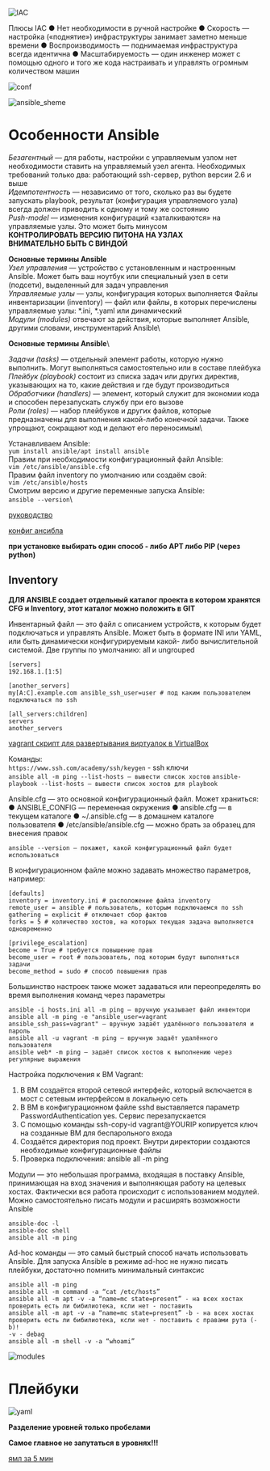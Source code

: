 ![IAC](https://github.com/vakhtanov/netology_devops_zero_DZ/assets/26109918/0f2e265a-bb2f-44f7-8f31-e7a2961d24e9)

Плюсы IAC
● Нет необходимости в ручной настройке
● Скорость — настройка («поднятие») инфраструктуры занимает заметно меньше времени
● Воспроизводимость — поднимаемая инфраструктура всегда идентична
● Масштабируемость — один инженер может с помощью одного и того же кода настраивать и управлять огромным количеством машин

![conf](https://github.com/vakhtanov/netology_devops_zero_DZ/assets/26109918/9d9ca382-ed90-48c2-ba40-03fb171cdafc)

![ansible_sheme](https://github.com/vakhtanov/netology_devops_zero_DZ/assets/26109918/625d2ac3-3a71-4193-8095-64922f0faa3b)

# Особенности Ansible
*Безагентный* — для работы, настройки с управляемым узлом нет необходимости ставить на управляемый узел агента. Необходимых требований только два: работающий ssh-сервер, python версии 2.6 и выше\
*Идемпотентность* — независимо от того, сколько раз вы будете запускать playbook, результат (конфигурация управляемого узла) всегда должен приводить к одному и тому же состоянию\
*Push-model* — изменения конфигураций «заталкиваются» на управляемые узлы. Это может быть минусом\
**КОНТРОЛИРОВАТЬ ВЕРСИЮ ПИТОНА НА УЗЛАХ**\
**ВНИМАТЕЛЬНО БЫТЬ С ВИНДОЙ**


**Основные термины Ansible**\
*Узел управления* — устройство с установленным и настроенным Ansible. Может быть ваш ноутбук или специальный узел в сети (подсети), выделенный для задач управления\
*Управляемые узлы* — узлы, конфигурация которых выполняется Файлы инвентаризации (inventory) — файл или файлы, в которых перечислены управляемые узлы: *.ini, *.yaml или динамический\
*Модули (modules)* отвечают за действия, которые выполняет Ansible, другими словами, инструментарий Ansible\

**Основные термины Ansible**\

*Задачи (tasks)* — отдельный элемент работы, которую нужно выполнить. Могут выполняться самостоятельно или в составе плейбука\
*Плейбук (playbook)* состоит из списка задач или других директив, указывающих на то, какие действия и где будут производиться\
*Обработчики (handlers)* — элемент, который служит для экономии кода и способен перезапускать службу при его вызове\
*Роли (roles)* — набор плейбуков и других файлов, которые предназначены для выполнения какой-либо конечной задачи. Также упрощают, сокращают код и делают его переносимым\

Устанавливаем Ansible:\
`yum install ansible/apt install ansible`\
Правим при необходимости конфигурационный файл Ansible:\
`vim /etc/ansible/ansible.cfg`\
Правим файл inventory по умолчанию или создаём свой:\
`vim /etc/ansible/hosts`\
Смотрим версию и другие переменные запуска Ansible:\
`ansible --version`\

[руководство](https://docs.ansible.com/ansible/latest/reference_appendices/release_and_maintenance.html)

[конфиг ансибла](https://docs.ansible.com/ansible/latest/reference_appendices/config.html)

**при установке выбирать один способ - либо APT либо PIP (через python)**

## Inventory

**ДЛЯ ANSIBLE создает отдельный каталог проекта в котором хранятся CFG и Inventory, этот каталог можно положить в GIT**

Инвентарный файл — это файл с описанием устройств, к которым будет подключаться и управлять Ansible. Может быть в формате INI или YAML, или быть динамически конфигурируемым какой- либо вычислительной системой. Две группы по умолчанию: all и ungrouped

```
[servers]
192.168.1.[1:5]

[another_servers]
my[A:C].example.com ansible_ssh_user=user # под каким пользователем подключаться по ssh

[all_servers:children]
servers
another_servers
```
[vagrant скрипт для развертывания виртуалок в VirtualBox](./ansible_dop/7-01.Vagrantfile)

Команды:\
`https://www.ssh.com/academy/ssh/keygen` - ssh ключи\
`ansible all -m ping --list-hosts — вывести список хостов`
`ansible-playbook --list-hosts — вывести список хостов для playbook`

Ansible.cfg — это основной конфигурационный файл. Может храниться:
● ANSIBLE_CONFIG — переменная окружения
● ansible.cfg — в текущем каталоге
● ~/.ansible.cfg — в домашнем каталоге пользователя
● /etc/ansible/ansible.cfg — можно брать за образец для внесения правок

`ansible --version — покажет, какой конфигурационный файл будет использоваться`

В конфигурационном файле можно задавать множество параметров, например:
```
[defaults]
inventory = inventory.ini # расположение файла inventory
remote_user = ansible # пользователь, которым подключаемся по ssh
gathering = explicit # отключает сбор фактов
forks = 5 # количество хостов, на которых текущая задача выполняется одновременно

[privilege_escalation]
become = True # требуется повышение прав
become_user = root # пользователь, под которым будут выполняться задачи
become_method = sudo # способ повышения прав
```

Большинство настроек также может задаваться или переопределять во время выполнения команд через параметры
```
ansible -i hosts.ini all -m ping — вручную указывает файл инвентори
ansible all -m ping -e "ansible_user=vagrant
ansible_ssh_pass=vagrant" — вручную задаёт удалённого пользователя и пароль
ansible all -u vagrant -m ping — вручную задаёт удалённого пользователя
ansible web* -m ping — задаёт список хостов к выполнению через регулярные выражения
```

Настройка подключения к ВМ Vagrant:
1. В ВМ создаётся второй сетевой интерфейс, который включается в мост с сетевым интерфейсом в локальную сеть
2. В ВМ в конфигурационном файле sshd выставляется параметр PasswordAuthentication yes. Сервис перезапускается
3. С помощью команды ssh-copy-id vagrant@YOURIP копируется ключ на созданные ВМ для беспарольного входа
4. Создаётся директория под проект. Внутри директории создаются необходимые конфигурационные файлы
5. Проверка подключения: ansible all -m ping

Модули — это небольшая программа, входящая в поставку Ansible, принимающая на вход значения и выполняющая работу на целевых хостах. Фактически вся работа происходит с использованием модулей. Можно самостоятельно писать модули и расширять возможности Ansible

```
ansible-doc -l
ansible-doc shell
ansible all -m ping
```

Ad-hoc команды — это самый быстрый способ начать использовать Ansible. Для запуска Ansible в режиме ad-hoc не нужно писать плейбуки, достаточно помнить минимальный синтаксис
```
ansible all -m ping
ansible all -m command -a “cat /etc/hosts”
ansible all -m apt -v -a “name=mc state=present” - на всех хостах проверить есть ли бибилиотека, ксли нет - поставить
ansible all -m apt -v -a “name=mc state=present” -b - на всех хостах проверить есть ли бибилиотека, ксли нет - поставить с правами рута (-b)!
-v - debag
ansible all -m shell -v -a “whoami”
```
![modules](https://github.com/vakhtanov/netology_devops_zero_DZ/assets/26109918/76acf02c-ee95-403a-8971-a0dd39ba230a)

# Плейбуки

![yaml](https://github.com/vakhtanov/netology_devops_zero_DZ/assets/26109918/eb5f9dbf-d45e-46f1-b6e9-8bd741b91ac3)

**Разделение уровней только пробелами**

**Самое главное не запутаться в уровнях!!!**

[ямл за 5 мин](https://tproger.ru/translations/yaml-za-5-minut-sintaksis-i-osnovnye-vozmozhnosti#part4)
